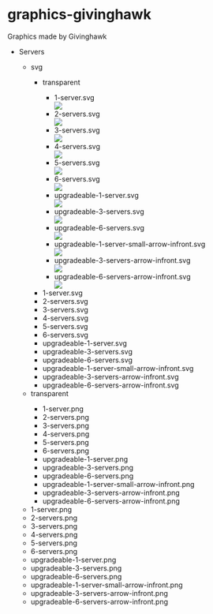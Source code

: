 # graphics-givinghawk
Graphics made by Givinghawk

<ul>
<li>Servers</li>
<ul>
  <li>svg</li>
  <ul>
    <li>transparent</li>
  <ul>
    <li>  1-server.svg</li> <img src="https://github.com/FOSSBilling/graphics-givinghawk/blob/main/Servers/svg/transparent/1-server.svg?raw=true">
<li>2-servers.svg</li> <img src="https://github.com/FOSSBilling/graphics-givinghawk/blob/main/Servers/svg/transparent/2-servers.svg">
<li>3-servers.svg</li> <img src="https://github.com/FOSSBilling/graphics-givinghawk/blob/main/Servers/svg/transparent/3-servers.svg">
<li>4-servers.svg</li> <img src="https://github.com/FOSSBilling/graphics-givinghawk/blob/main/Servers/svg/transparent/4-servers.svg">
<li>5-servers.svg</li> <img src="https://github.com/FOSSBilling/graphics-givinghawk/blob/main/Servers/svg/transparent/5-servers.svg">
<li>6-servers.svg</li> <img src="https://github.com/FOSSBilling/graphics-givinghawk/blob/main/Servers/svg/transparent/6-servers.svg">
<li>upgradeable-1-server.svg</li> <img src="https://github.com/FOSSBilling/graphics-givinghawk/blob/main//Servers/svg/transparent/upgradeable-1-server.svg">
<li>upgradeable-3-servers.svg</li> <img src="https://github.com/FOSSBilling/graphics-givinghawk/blob/main//Servers/svg/transparent/upgradeable-3-servers.svg">
<li>upgradeable-6-servers.svg</li> <img src="https://github.com/FOSSBilling/graphics-givinghawk/blob/main//Servers/svg/transparent/upgradeable-6-servers.svg">
<li>upgradeable-1-server-small-arrow-infront.svg</li> <img src="https://github.com/FOSSBilling/graphics-givinghawk/blob/main//Servers/svg/transparent/upgradeable-1-server-small-arrow-infront.svg">
<li>upgradeable-3-servers-arrow-infront.svg</li> <img src="https://github.com/FOSSBilling/graphics-givinghawk/blob/main/Servers/svg/transparent/upgradeable-3-servers-arrow-infront.svg">
<li>upgradeable-6-servers-arrow-infront.svg</li> <img src="https://github.com/FOSSBilling/graphics-givinghawk/blob/main/Servers/svg/transparent/upgradeable-6-servers-arrow-infront.svg">
  </ul>
    <li>  1-server.svg</li>
<li>2-servers.svg</li>
<li>3-servers.svg</li>
<li>4-servers.svg</li>
<li>5-servers.svg</li>
<li>6-servers.svg</li>
<li>upgradeable-1-server.svg</li>
<li>upgradeable-3-servers.svg</li>
<li>upgradeable-6-servers.svg</li>
<li>upgradeable-1-server-small-arrow-infront.svg</li>
<li>upgradeable-3-servers-arrow-infront.svg</li>
<li>upgradeable-6-servers-arrow-infront.svg</li>
  </ul>
  <li>transparent</li>
  <ul>
    <li>  1-server.png</li>
<li>2-servers.png</li>
<li>3-servers.png</li>
<li>4-servers.png</li>
<li>5-servers.png</li>
<li>6-servers.png</li>
<li>upgradeable-1-server.png</li>
<li>upgradeable-3-servers.png</li>
<li>upgradeable-6-servers.png</li>
<li>upgradeable-1-server-small-arrow-infront.png</li>
<li>upgradeable-3-servers-arrow-infront.png</li>
<li>upgradeable-6-servers-arrow-infront.png</li>
  </ul>
    
<li>  1-server.png</li>
<li>2-servers.png</li>
<li>3-servers.png</li>
<li>4-servers.png</li>
<li>5-servers.png</li>
<li>6-servers.png</li>
<li>upgradeable-1-server.png</li>
<li>upgradeable-3-servers.png</li>
<li>upgradeable-6-servers.png</li>
<li>upgradeable-1-server-small-arrow-infront.png</li>
<li>upgradeable-3-servers-arrow-infront.png</li>
<li>upgradeable-6-servers-arrow-infront.png</li>

</ul>
</ul>

